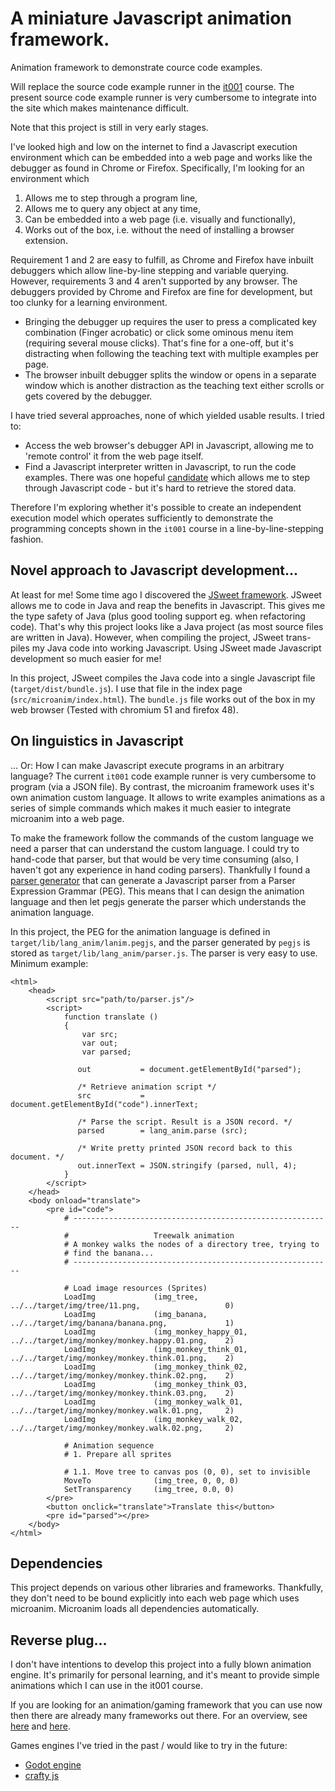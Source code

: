 
# A miniature Javascript animation framework.
Animation framework to demonstrate cource code examples. 

Will replace the source code example runner in the 
[it001](https://github.com/ustegrew/ustegrew.github.io) course. The 
present source code example runner is very cumbersome to integrate
into the site which makes maintenance difficult.

Note that this project is still in very early stages. 

I've looked high and low on the internet to find a Javascript execution environment which can be embedded into a web page and works like the  debugger as found in Chrome or Firefox. Specifically, I'm looking for an environment which  

1. Allows me to step through a program line,
2. Allows me to query any object at any time,
3. Can be embedded into a web page (i.e. visually and functionally),
4. Works out of the box, i.e. without the need of installing a browser extension.

Requirement 1 and 2 are easy to fulfill, as Chrome and Firefox have inbuilt debuggers which allow line-by-line stepping and variable querying. However, requirements 3 and 4 aren't supported by any browser. The debuggers provided by Chrome and Firefox are fine for development, but too clunky for a learning environment. 
 
* Bringing the debugger up requires the user to press a complicated key combination (Finger acrobatic) or click some ominous menu item (requiring several mouse clicks). That's fine for a one-off, but it's distracting when following the teaching text with multiple examples per page.
* The browser inbuilt debugger splits the window or opens in a separate window which is another distraction as the teaching text either scrolls or gets covered by the debugger.

I have tried several approaches, none of which yielded usable results. I tried to:

* Access the web browser's debugger API in Javascript, allowing me to 'remote control' it from the web page itself.
* Find a Javascript interpreter written in Javascript, to run the code examples. There was one hopeful [candidate](https://github.com/NeilFraser/JS-Interpreter) which allows me to step through Javascript code - but it's hard to retrieve the stored data.

Therefore I'm exploring whether it's possible to create an independent execution model which operates sufficiently to demonstrate the programming concepts shown in the `it001` course in a line-by-line-stepping fashion.


## Novel approach to Javascript development...
At least for me! Some time ago I discovered the [JSweet framework](http://www.jsweet.org).
JSweet allows me to code in Java and reap the benefits in Javascript. This gives me the type 
safety of Java (plus good tooling support eg. when refactoring code). That's why this project
looks like a Java project (as most source files are written in Java). However, when compiling
the project, JSweet trans-piles my Java code into working Javascript. Using JSweet made
Javascript development so much easier for me!

In this project, JSweet compiles the Java code into a single Javascript file 
(`target/dist/bundle.js`). I use that file in the index page (`src/microanim/index.html`).
The `bundle.js` file works out of the box in my web browser (Tested with chromium 51 and firefox 48).

## On linguistics in Javascript
... Or: How I can make Javascript execute programs in an arbitrary language? The current `it001` 
code example runner is very cumbersome to program (via a JSON file). By contrast, the microanim
framework uses it's own animation custom language. It allows to write examples animations as 
a series of simple commands which makes it much easier to integrate microanim into a web page. 

To make the framework follow the commands of the custom language we need a parser that can 
understand the custom language. I could try to hand-code that parser, but that would be very time 
consuming (also, I haven't got any experience in hand coding parsers). Thankfully I found a
[parser generator](http://pegjs.org) that can generate a Javascript parser from a 
Parser Expression Grammar (PEG). This means that I can design the animation language and then let
pegjs generate the parser which understands the animation language.

In this project, the PEG for the animation language is defined in 
`target/lib/lang_anim/lanim.pegjs`, and the parser generated by `pegjs` is stored as
`target/lib/lang_anim/parser.js`. The parser is very easy to use. Minimum example:

	<html>
	    <head>
	        <script src="path/to/parser.js"/>
	        <script>
	            function translate ()
	            {
	                var src;
	                var out;
	                var parsed;
                   
                   out           = document.getElementById("parsed");
                   
                   /* Retrieve animation script */
                   src           = document.getElementById("code").innerText;
                   
                   /* Parse the script. Result is a JSON record. */
                   parsed        = lang_anim.parse (src);
                   
                   /* Write pretty printed JSON record back to this document. */  
                   out.innerText = JSON.stringify (parsed, null, 4);
	            }
	        </script>
	    </head>
	    <body onload="translate">
	        <pre id="code">
                # ----------------------------------------------------------
                #                   Treewalk animation
                # A monkey walks the nodes of a directory tree, trying to 
                # find the banana...
                # ----------------------------------------------------------
                   
                # Load image resources (Sprites)
                LoadImg             (img_tree,              ../../target/img/tree/11.png,                   0)
                LoadImg             (img_banana,            ../../target/img/banana/banana.png,             1)
                LoadImg             (img_monkey_happy_01,   ../../target/img/monkey/monkey.happy.01.png,    2)
                LoadImg             (img_monkey_think_01,   ../../target/img/monkey/monkey.think.01.png,    2)
                LoadImg             (img_monkey_think_02,   ../../target/img/monkey/monkey.think.02.png,    2)
                LoadImg             (img_monkey_think_03,   ../../target/img/monkey/monkey.think.03.png,    2)
                LoadImg             (img_monkey_walk_01,    ../../target/img/monkey/monkey.walk.01.png,     2)
                LoadImg             (img_monkey_walk_02,    ../../target/img/monkey/monkey.walk.02.png,     2)
                   
                # Animation sequence
                # 1. Prepare all sprites 
                   
                # 1.1. Move tree to canvas pos (0, 0), set to invisible
                MoveTo              (img_tree, 0, 0, 0)
                SetTransparency     (img_tree, 0.0, 0)
	        </pre>
            <button onclick="translate">Translate this</button>
	        <pre id="parsed"></pre>
	    </body>
	</html>

## Dependencies
This project depends on various other libraries and frameworks. Thankfully, they don't need 
to be bound explicitly into each web page which uses microanim. Microanim loads all dependencies
automatically. 

## Reverse plug...
I don't have intentions to develop this project into a fully blown animation engine. It's 
primarily for personal learning, and it's meant to provide simple animations which I can 
use in the it001 course. 

If you are looking for an animation/gaming framework that you can use now then 
there are already many frameworks out there. For an overview, see
[here](https://html5gameengine.com) and [here](https://en.wikipedia.org/wiki/List_of_game_engines).
 
Games engines I've tried in the past / would like to try in the future:
*   [Godot engine](http://godotengine.org)
*   [crafty js](http://craftyjs.com)
